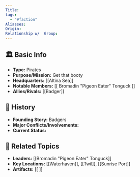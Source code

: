 ```yaml
---
Title: 
tags:
  - "#faction"
Aliasses: 
Origin: 
Relationship w/  Group:
---
```


## 🏛️ Basic Info
- **Type:** Pirates
- **Purpose/Mission:**  Get that booty
- **Headquarters:** [[Altina Sea]]  
- **Notable Members:** [[ Bromadin "Pigeon Eater" Tonguck ]]  
- **Allies/Rivals:** [[Badger]]  

## 📖 History
- **Founding Story:**  Badgers
- **Major Conflicts/Involvements:**  
- **Current Status:**  

## 🔗 Related Topics
- **Leaders:** [[Bromadin "Pigeon Eater" Tonguck]]
- **Key Locations:** [[Waterhaven]], [[Twil]], [[Sunrise Port]]
- **Artifacts:** [[ ]]